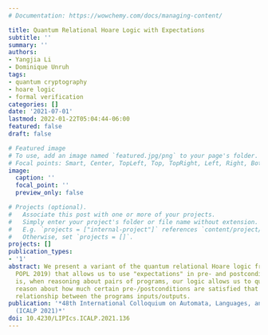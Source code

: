 ```yaml
---
# Documentation: https://wowchemy.com/docs/managing-content/

title: Quantum Relational Hoare Logic with Expectations
subtitle: ''
summary: ''
authors:
- Yangjia Li
- Dominique Unruh
tags:
- quantum cryptography
- hoare logic
- formal verification
categories: []
date: '2021-07-01'
lastmod: 2022-01-22T05:04:44-06:00
featured: false
draft: false

# Featured image
# To use, add an image named `featured.jpg/png` to your page's folder.
# Focal points: Smart, Center, TopLeft, Top, TopRight, Left, Right, BottomLeft, Bottom, BottomRight.
image:
  caption: ''
  focal_point: ''
  preview_only: false

# Projects (optional).
#   Associate this post with one or more of your projects.
#   Simply enter your project's folder or file name without extension.
#   E.g. `projects = ["internal-project"]` references `content/project/deep-learning/index.md`.
#   Otherwise, set `projects = []`.
projects: []
publication_types:
- '1'
abstract: We present a variant of the quantum relational Hoare logic from (Unruh,
  POPL 2019) that allows us to use "expectations" in pre- and postconditions. That
  is, when reasoning about pairs of programs, our logic allows us to quantitatively
  reason about how much certain pre-/postconditions are satisfied that refer to the
  relationship between the programs inputs/outputs.
publication: '*48th International Colloquium on Automata, Languages, and Programming
  (ICALP 2021)*'
doi: 10.4230/LIPIcs.ICALP.2021.136
---
```

